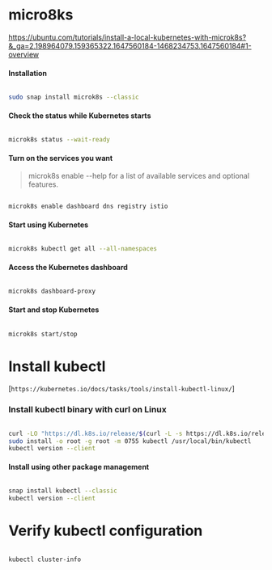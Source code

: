 # micro8ks

https://ubuntu.com/tutorials/install-a-local-kubernetes-with-microk8s?&_ga=2.198964079.159365322.1647560184-1468234753.1647560184#1-overview

#### Installation

```bash

sudo snap install microk8s --classic 

```

#### Check the status while Kubernetes starts 

```bash

microk8s status --wait-ready

```

#### Turn on the services you want

> microk8s enable --help for a list of available services and optional features. 

```bash

microk8s enable dashboard dns registry istio 

```

####  Start using Kubernetes 

```bash

microk8s kubectl get all --all-namespaces 

```

####  Access the Kubernetes dashboard 

```bash

microk8s dashboard-proxy

```

#### Start and stop Kubernetes

```bash

microk8s start/stop

```

# Install kubectl

[`https://kubernetes.io/docs/tasks/tools/install-kubectl-linux/`]

### Install kubectl binary with curl on Linux

```bash

curl -LO "https://dl.k8s.io/release/$(curl -L -s https://dl.k8s.io/release/stable.txt)/bin/linux/amd64/kubectl"
sudo install -o root -g root -m 0755 kubectl /usr/local/bin/kubectl
kubectl version --client

```

#### Install using other package management 

```bash

snap install kubectl --classic
kubectl version --client

```

# Verify kubectl configuration

```bash

kubectl cluster-info

```
